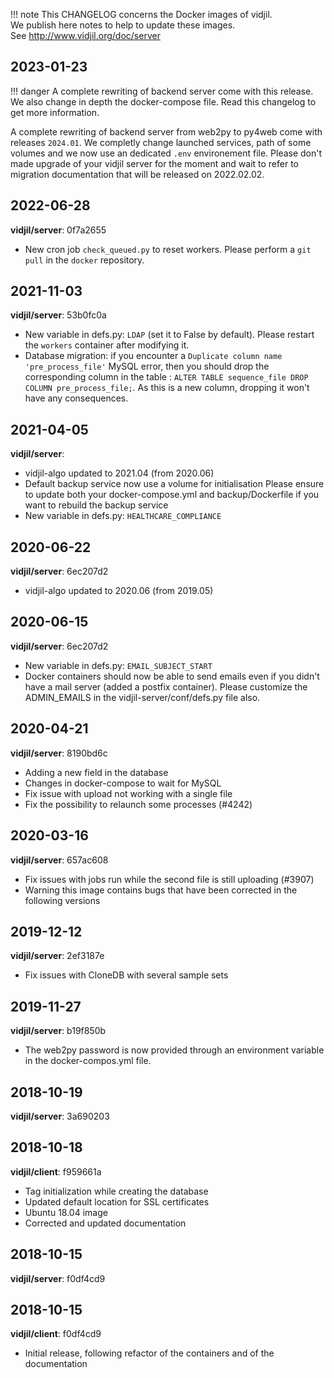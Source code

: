 !!! note
    This CHANGELOG concerns the Docker images of vidjil.  
    We publish here notes to help to update these images.  
    See <http://www.vidjil.org/doc/server>

## 2023-01-23

!!! danger
    A complete rewriting of backend server come with this release. 
    We also change in depth the docker-compose file. Read this changelog to get more information.

A complete rewriting of backend server from web2py to py4web come with releases `2024.01`.
We completly change launched services, path of some volumes and we now use an dedicated `.env` environement file. 
Please don't made upgrade of your vidjil server for the moment and wait 
to refer to migration documentation that will be released on 2022.02.02.

## 2022-06-28

**vidjil/server**: 0f7a2655

- New cron job `check_queued.py` to reset workers.
  Please perform a `git pull` in the `docker` repository.

## 2021-11-03

**vidjil/server**: 53b0fc0a

- New variable in defs.py: `LDAP` (set it to False by default).
  Please restart the `workers` container after modifying it.
- Database migration: if you encounter a `Duplicate column name 'pre_process_file'` MySQL error, then you should drop the corresponding column in the table : `ALTER TABLE sequence_file DROP COLUMN pre_process_file;`. As this is a new column, dropping it won't have any consequences.

## 2021-04-05

**vidjil/server**:

- vidjil-algo updated to 2021.04 (from 2020.06)
- Default backup service now use a volume for initialisation
Please ensure to update both your docker-compose.yml and backup/Dockerfile if you want to rebuild the backup service
- New variable in defs.py: `HEALTHCARE_COMPLIANCE`
## 2020-06-22

**vidjil/server**: 6ec207d2

 - vidjil-algo updated to 2020.06 (from 2019.05)
## 2020-06-15

**vidjil/server**: 6ec207d2

- New variable in defs.py: `EMAIL_SUBJECT_START`
- Docker containers should now be able to send emails even if you didn't have a mail server (added a postfix container).
  Please customize the ADMIN_EMAILS in the vidjil-server/conf/defs.py file also.

## 2020-04-21
**vidjil/server**: 8190bd6c

- Adding a new field in the database
- Changes in docker-compose to wait for MySQL
- Fix issue with upload not working with a single file
- Fix the possibility to relaunch some processes (#4242)

## 2020-03-16

**vidjil/server**: 657ac608

- Fix issues with jobs run while the second file is still uploading (#3907)
- Warning this image contains bugs that have been corrected in the following versions

## 2019-12-12
**vidjil/server**: 2ef3187e

- Fix issues with CloneDB with several sample sets

## 2019-11-27
**vidjil/server**: b19f850b

- The web2py password is now provided through an environment
  variable in the docker-compos.yml file.

## 2018-10-19
**vidjil/server**: 3a690203

## 2018-10-18
**vidjil/client**: f959661a

- Tag initialization while creating the database
- Updated default location for SSL certificates
- Ubuntu 18.04 image
- Corrected and updated documentation

## 2018-10-15
**vidjil/server**: f0df4cd9

## 2018-10-15
**vidjil/client**: f0df4cd9

- Initial release, following refactor of the containers and of the documentation
   
